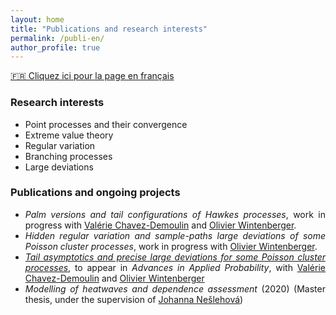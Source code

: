 ```yaml
--- 
layout: home
title: "Publications and research interests"
permalink: /publi-en/
author_profile: true
---
```


[:fr: Cliquez ici pour la page en français](https://fabienbaeriswyl.fr/publi)
<style>body {text-align: justify}</style>

### Research interests 

- Point processes and their convergence
- Extreme value theory
- Regular variation 
- Branching processes
- Large deviations

### Publications and ongoing projects

- _Palm versions and tail configurations of Hawkes processes_, work in progress with [Valérie Chavez-Demoulin](https://applicationspub.unil.ch/interpub/noauth/php/Un/UnPers.php?PerNum=1081431&LanCode=37) and [Olivier Wintenberger](http://wintenberger.fr). 
- _Hidden regular variation and sample-paths large deviations of some Poisson cluster processes_, work in progress with [Olivier Wintenberger](http://wintenberger.fr). 
- [_Tail asymptotics and precise large deviations for some Poisson cluster processes_](https://www.cambridge.org/core/journals/advances-in-applied-probability/article/abs/tail-asymptotics-and-precise-large-deviations-for-some-poisson-cluster-processes/C31A3129AAA4179A4C8E995E20AE39AF), to appear in _Advances in Applied Probability_, with [Valérie Chavez-Demoulin](https://applicationspub.unil.ch/interpub/noauth/php/Un/UnPers.php?PerNum=1081431&LanCode=37) and [Olivier Wintenberger](http://wintenberger.fr)
- _Modelling of heatwaves and dependence assessment_ (2020) (Master thesis, under the supervision of [Johanna Nešlehová](https://www.math.mcgill.ca/neslehova/)) 
